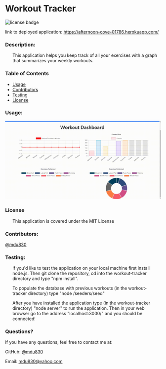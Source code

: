 
# Workout Tracker

![license badge](https://img.shields.io/github/license/mdu830/workout-tracker?color=green)

link to deployed application: https://afternoon-cove-01786.herokuapp.com/

### Description: 

<ul>
    This application helps you keep track of all your exercises with a graph that summarizes your weekly workouts.  
</ul>

### Table of Contents
* [Usage](#usage)
* [Contributors](#contributors)
* [Testing](#testing)
* [License](#license)

### Usage:

![demo1](public/assets/images/example.gif)

### License
<ul>
    This application is covered under the MIT License
</ul>

### Contributors:

[@mdu830](https://api.github.com/users/mdu830)

### Testing:
<ul>
    If you'd like to test the application on your local machine first install node.js. Then git clone the repository, cd into the workout-tracker directory and type "npm install".
</ul>
<ul>
    To populate the database with previous workouts (in the workout-tracker directory) type "node /seeders/seed"
</ul>
<ul>
    After you have installed the application type (in the workout-tracker directory) "node server" to run the application. Then in your web browser go to the address "localhost:3000/" and you should be connected!
</ul>

### Questions?

If you have any questions, feel free to contact me at:

GitHub: [@mdu830](https://api.github.com/users/mdu830)

Email: mdu830@yahoo.com
